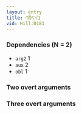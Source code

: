 ```yaml
---
layout: entry
title: འཁྲིད་√1
vid: Hill:0181
---
```

### Dependencies (N = 2)
* `arg2` 1
* `aux` 2
* `obl` 1


### Two overt arguments


### Three overt arguments
